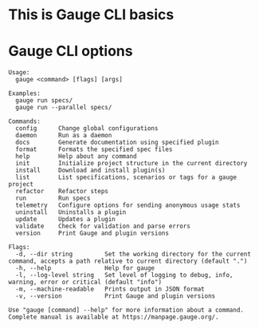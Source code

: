 # This is Gauge CLI basics



# Gauge CLI options 

	Usage:
	  gauge <command> [flags] [args]

	Examples:
	  gauge run specs/
	  gauge run --parallel specs/

	Commands:
	  config      Change global configurations
	  daemon      Run as a daemon
	  docs        Generate documentation using specified plugin
	  format      Formats the specified spec files
	  help        Help about any command
	  init        Initialize project structure in the current directory
	  install     Download and install plugin(s)
	  list        List specifications, scenarios or tags for a gauge project
	  refactor    Refactor steps
	  run         Run specs
	  telemetry   Configure options for sending anonymous usage stats
	  uninstall   Uninstalls a plugin
	  update      Updates a plugin
	  validate    Check for validation and parse errors
	  version     Print Gauge and plugin versions

	Flags:
	  -d, --dir string         Set the working directory for the current command, accepts a path relative to current directory (default ".")
	  -h, --help               Help for gauge
	  -l, --log-level string   Set level of logging to debug, info, warning, error or critical (default "info")
	  -m, --machine-readable   Prints output in JSON format
	  -v, --version            Print Gauge and plugin versions

	Use "gauge [command] --help" for more information about a command.
	Complete manual is available at https://manpage.gauge.org/.